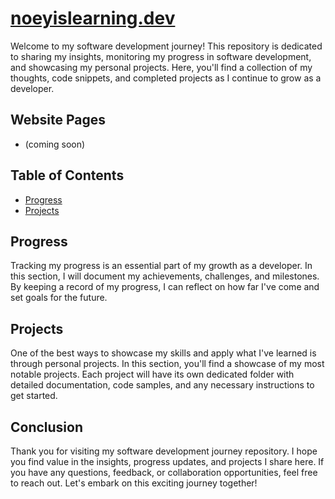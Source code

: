 # [noeyislearning.dev](https://www.noeyislearning.dev/)

Welcome to my software development journey! This repository is dedicated to sharing my insights, monitoring my progress in software development, and showcasing my personal projects. Here, you'll find a collection of my thoughts, code snippets, and completed projects as I continue to grow as a developer.

## Website Pages

- (coming soon)

## Table of Contents

- [Progress](#progress)
- [Projects](#projects)

## Progress
Tracking my progress is an essential part of my growth as a developer. In this section, I will document my achievements, challenges, and milestones. By keeping a record of my progress, I can reflect on how far I've come and set goals for the future.

## Projects
One of the best ways to showcase my skills and apply what I've learned is through personal projects. In this section, you'll find a showcase of my most notable projects. Each project will have its own dedicated folder with detailed documentation, code samples, and any necessary instructions to get started.

## Conclusion
Thank you for visiting my software development journey repository. I hope you find value in the insights, progress updates, and projects I share here. If you have any questions, feedback, or collaboration opportunities, feel free to reach out. Let's embark on this exciting journey together!